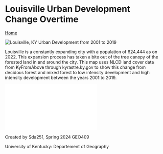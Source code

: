 # Louisville Urban Development Change Overtime 

[Home](https://github.com/sdavis2992/Louisville_Development)

![Louisville, KY Urban Development from 2001 to 2019](Louisville_Image.jpg)

Louisville is a constantly expanding city with a population of 624,444 as on 2022. This expansion process has taken a bite out of the tree canopy of the forested land in and around the city. This map uses NLCD land cover data from KyFromAbove through kyrastre.ky.gov to show this change from decidous forest and mixed forest to low intensity development and high intensity development between the years 2001 to 2019.  

![Link to georeferenced PDF](Georef_Louisville.pdf)

Created by Sda251, Spring 2024
GEO409

University of Kentucky: Departement of Geography
